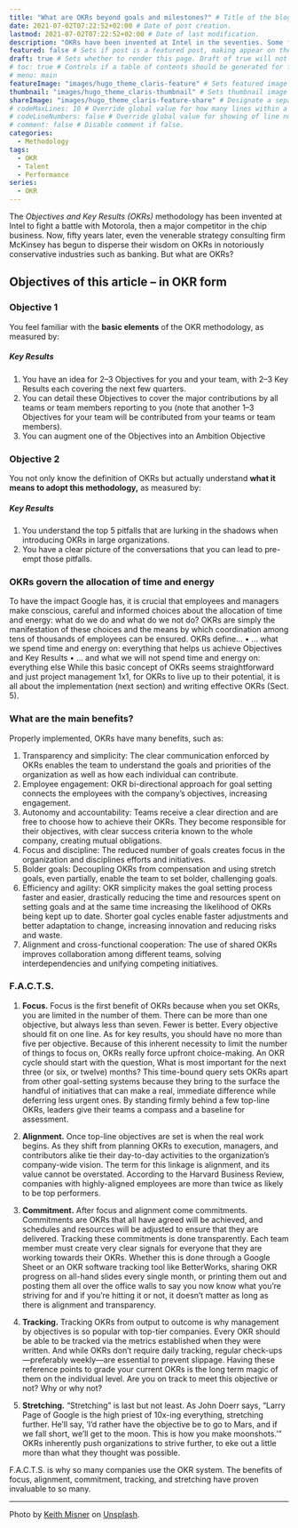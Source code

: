 ```yaml
---
title: "What are OKRs beyond goals and milestones?" # Title of the blog post.
date: 2021-07-02T07:22:52+02:00 # Date of post creation.
lastmod: 2021-07-02T07:22:52+02:00 # Date of last modification.
description: "OKRs have been invented at Intel in the seventies. Some fifty years later, even McKinsey has begun to disperse their wisdom on OKRs. But what are OKRs?" # Description used for search engine.
featured: false # Sets if post is a featured post, making appear on the home page side bar.
draft: true # Sets whether to render this page. Draft of true will not be rendered.
# toc: true # Controls if a table of contents should be generated for first-level links automatically.
# menu: main
featureImage: "images/hugo_theme_claris-feature" # Sets featured image on blog post.
thumbnail: "images/hugo_theme_claris-thumbnail" # Sets thumbnail image appearing inside card on homepage.
shareImage: "images/hugo_theme_claris-feature-share" # Designate a separate image for social media sharing.
# codeMaxLines: 10 # Override global value for how many lines within a code block before auto-collapsing.
# codeLineNumbers: false # Override global value for showing of line numbers within code block.
# comment: false # Disable comment if false.
categories:
  - Methodology
tags:
  - OKR
  - Talent
  - Performance
series:
  - OKR
---
```


The *Objectives and Key Results (OKRs)* methodology has been invented at Intel to fight a battle with Motorola, then a major competitor in the chip business. Now, fifty years later, even the venerable strategy consulting firm McKinsey has begun to disperse their wisdom on OKRs in notoriously conservative industries such as banking. But what are OKRs? 

## Objectives of this article – in OKR form

### Objective 1
You feel familiar with the **basic elements** of the OKR methodology, as measured by:

##### Key Results
1.	You have an idea for 2–3 Objectives for you and your team, with 2–3 Key Results each covering the next few quarters.
2.	You can detail these Objectives to cover the major contributions by all teams or team members reporting to you (note that another 1–3 Objectives for your team will be contributed from your teams or team members).
3.	You can augment one of the Objectives into an Ambition Objective

### Objective 2
You not only know the definition of OKRs but actually understand **what it means to adopt this methodology,** as measured by:

##### Key Results
1.	You understand the top 5 pitfalls that are lurking in the shadows when introducing OKRs in large organizations.
2.	You have a clear picture of the conversations that you can lead to pre-empt those pitfalls.

### OKRs govern the allocation of time and energy
To have the impact Google has, it is crucial that employees and managers make conscious, careful and informed choices about the allocation of time and energy: what do we do and what do we not do? OKRs are simply the manifestation of these choices and the means by which coordination among tens of thousands of employees can be ensured.
OKRs define…
•	… what we spend time and energy on: everything that helps us achieve Objectives and Key Results
•	… and what we will not spend time and energy on: everything else
While this basic concept of OKRs seems straightforward and just project management 1x1, for OKRs to live up to their potential, it is all about the implementation (next section) and writing effective OKRs (Sect. ‎5).

### What are the main benefits?
Properly implemented, OKRs have many benefits, such as:
1.	Transparency and simplicity: The clear communication enforced by OKRs enables the team to understand the goals and priorities of the organization as well as how each individual can contribute.
2.	Employee engagement: OKR bi-directional approach for goal setting connects the employees with the company’s objectives, increasing engagement.
3.	Autonomy and accountability: Teams receive a clear direction and are free to choose how to achieve their OKRs. They become responsible for their objectives, with clear success criteria known to the whole company, creating mutual obligations.
4.	Focus and discipline: The reduced number of goals creates focus in the organization and disciplines efforts and initiatives.
5.	Bolder goals: Decoupling OKRs from compensation and using stretch goals, even partially, enable the team to set bolder, challenging goals.
6.	Efficiency and agility: OKR simplicity makes the goal setting process faster and easier, drastically reducing the time and resources spent on setting goals and at the same time increasing the likelihood of OKRs being kept up to date.  Shorter goal cycles enable faster adjustments and better adaptation to change, increasing innovation and reducing risks and waste.
7.	Alignment and cross-functional cooperation: The use of shared OKRs improves collaboration among different teams, solving interdependencies and unifying competing initiatives.

### F.A.C.T.S.
1. **Focus.** Focus is the first benefit of OKRs because when you set OKRs, you are limited in the number of them. There can be more than one objective, but always less than seven. Fewer is better. Every objective should fit on one line. As for key results, you should have no more than five per objective. Because of this inherent necessity to limit the number of things to focus on, OKRs really force upfront choice-making. An OKR cycle should start with the question, What is most important for the next three (or six, or twelve) months? This time-bound query sets OKRs apart from other goal-setting systems because they bring to the surface the handful of initiatives that can make a real, immediate difference while deferring less urgent ones. By standing firmly behind a few top-line OKRs, leaders give their teams a compass and a baseline for assessment.

2. **Alignment.** Once top-line objectives are set is when the real work begins. As they shift from planning OKRs to execution, managers, and contributors alike tie their day-to-day activities to the organization’s company-wide vision. The term for this linkage is alignment, and its value cannot be overstated. According to the Harvard Business Review, companies with highly-aligned employees are more than twice as likely to be top performers.

3. **Commitment.** After focus and alignment come commitments. Commitments are OKRs that all have agreed will be achieved, and schedules and resources will be adjusted to ensure that they are delivered. Tracking these commitments is done transparently. Each team member must create very clear signals for everyone that they are working towards their OKRs. Whether this is done through a Google Sheet or an OKR software tracking tool like BetterWorks, sharing OKR progress on all-hand slides every single month, or printing them out and posting them all over the office walls to say you now know what you’re striving for and if you’re hitting it or not, it doesn’t matter as long as there is alignment and transparency.

4. **Tracking.** Tracking OKRs from output to outcome is why management by objectives is so popular with top-tier companies. Every OKR should be able to be tracked via the metrics established when they were written. And while OKRs don’t require daily tracking, regular check-ups—preferably weekly—are essential to prevent slippage. Having these reference points to grade your current OKRs is the long term magic of them on the individual level. Are you on track to meet this objective or not? Why or why not?

5. **Stretching.** “Stretching” is last but not least. As John Doerr says, “Larry Page of Google is the high priest of 10x-ing everything, stretching further. He’ll say, ‘I’d rather have the objective be to go to Mars, and if we fall short, we’ll get to the moon. This is how you make moonshots.’” OKRs inherently push organizations to strive further, to eke out a little more than what they thought was possible.

F.A.C.T.S. is why so many companies use the OKR system. The benefits of focus, alignment, commitment, tracking, and stretching have proven invaluable to so many.

---
Photo by [Keith Misner](https://unsplash.com/photos/h0Vxgz5tyXA) on [Unsplash](https://unsplash.com/).